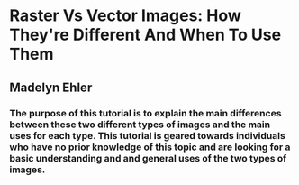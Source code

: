 # Raster Vs Vector Images: How They're Different And When To Use Them
## Madelyn Ehler
### The purpose of this tutorial is to explain the main differences between these two different types of images and the main uses for each type. This tutorial is geared towards individuals who have no prior knowledge of this topic and are looking for a basic understanding and and general uses of the two types of images.
